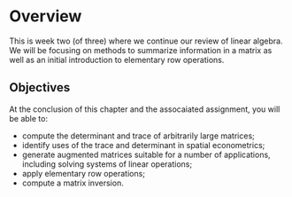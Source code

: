 # Overview
This is week two (of three) where we continue our review of linear algebra.  We will be focusing on methods to summarize information in a matrix as well as an initial introduction to elementary row operations.

## Objectives
At the conclusion of this chapter and the assocaiated assignment, you will be able to:

* compute the determinant and trace of arbitrarily large matrices;
* identify uses of the trace and determinant in spatial econometrics;
* generate augmented matrices suitable for a number of applications, including solving systems of linear operations;
* apply elementary row operations;
* compute a matrix inversion.